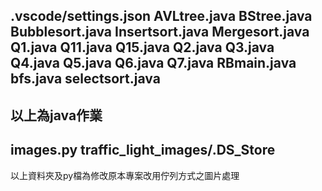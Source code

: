 .vscode/settings.json
AVLtree.java
BStree.java
Bubblesort.java
Insertsort.java
Mergesort.java
Q1.java
Q11.java
Q15.java
Q2.java
Q3.java
Q4.java
Q5.java
Q6.java
Q7.java
RBmain.java
bfs.java
selectsort.java
------------------------------
以上為java作業
------------------------------
images.py
traffic_light_images/.DS_Store
------------------------------
以上資料夾及py檔為修改原本專案改用佇列方式之圖片處理